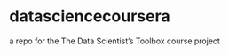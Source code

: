 datasciencecoursera
===================

a repo for the The Data Scientist’s Toolbox course project
